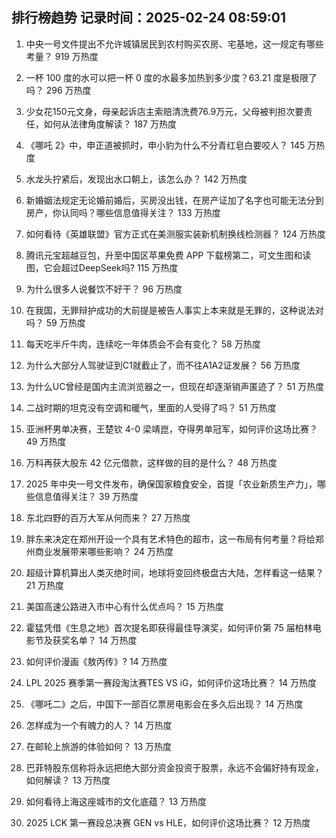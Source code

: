 
## 排行榜趋势 记录时间：2025-02-24 08:59:01
  
  1. 中央一号文件提出不允许城镇居民到农村购买农房、宅基地，这一规定有哪些考量？ 919 万热度
    
  2. 一杯 100 度的水可以把一杯 0 度的水最多加热到多少度？63.21 度是极限了吗？ 296 万热度
    
  3. 少女花150元文身，母亲起诉店主索赔清洗费76.9万元，父母被判担次要责任，如何从法律角度解读？ 187 万热度
    
  4. 《哪吒 2》中，申正道被抓时，申小豹为什么不分青红皂白要咬人？ 145 万热度
    
  5. 水龙头拧紧后，发现出水口朝上，该怎么办？ 142 万热度
    
  6. 新婚姻法规定无论婚前婚后，买房没出钱，在房产证加了名字也可能无法分到房产，你认同吗？哪些信息值得关注？ 133 万热度
    
  7. 如何看待《英雄联盟》官方正式在美测服实装新机制换线检测器？ 124 万热度
    
  8. 腾讯元宝超越豆包，升至中国区苹果免费 APP 下载榜第二，可文生图和读图，它会超过DeepSeek吗? 115 万热度
    
  9. 为什么很多人说餐饮不好干？ 96 万热度
    
  10. 在我国，无罪辩护成功的大前提是被告人事实上本来就是无罪的，这种说法对吗？ 59 万热度
    
  11. 每天吃半斤牛肉，连续吃一年体质会不会有变化？ 58 万热度
    
  12. 为什么大部分人驾驶证到C1就截止了，而不往A1A2证发展？ 56 万热度
    
  13. 为什么UC曾经是国内主流浏览器之一，但现在却逐渐销声匿迹了？ 51 万热度
    
  14. 二战时期的坦克没有空调和暖气，里面的人受得了吗？ 51 万热度
    
  15. 亚洲杯男单决赛，王楚钦 4-0 梁靖崑，夺得男单冠军，如何评价这场比赛？ 49 万热度
    
  16. 万科再获大股东 42 亿元借款，这样做的目的是什么？ 48 万热度
    
  17. 2025 年中央一号文件发布，确保国家粮食安全，首提「农业新质生产力」，哪些信息值得关注？ 39 万热度
    
  18. 东北四野的百万大军从何而来？ 27 万热度
    
  19. 胖东来决定在郑州开设一个具有艺术特色的超市，这一布局有何考量？将给郑州商业发展带来哪些影响？ 24 万热度
    
  20. 超级计算机算出人类灭绝时间，地球将变回终极盘古大陆，怎样看这一结果？ 21 万热度
    
  21. 美国高速公路进入市中心有什么优点吗？ 15 万热度
    
  22. 霍猛凭借《生息之地》首次提名即获得最佳导演奖，如何评价第 75 届柏林电影节及获奖名单？ 14 万热度
    
  23. 如何评价漫画《敖丙传》? 14 万热度
    
  24. LPL 2025 赛季第一赛段淘汰赛TES VS iG，如何评价这场比赛？ 14 万热度
    
  25. 《哪吒二》之后，中国下一部百亿票房电影会在多久后出现？ 14 万热度
    
  26. 怎样成为一个有魄力的人？ 14 万热度
    
  27. 在邮轮上旅游的体验如何？ 13 万热度
    
  28. 巴菲特股东信称将永远把绝大部分资金投资于股票，永远不会偏好持有现金，如何解读？ 13 万热度
    
  29. 如何看待上海这座城市的文化底蕴？ 13 万热度
    
  30. 2025 LCK 第一赛段总决赛 GEN vs HLE，如何评价这场比赛？ 12 万热度
    